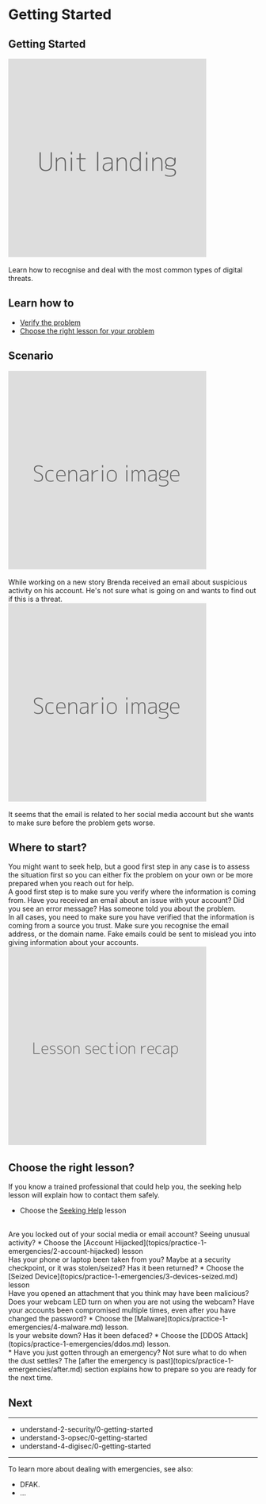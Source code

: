 # Getting Started
## Getting Started

![](unit.png)

Learn how to recognise and deal with the most common types of digital threats.


## Learn how to

- [Verify the problem](en/topics/practice-1-emergencies/0-getting-started/3-1-learn.md)
- [Choose the right lesson for your problem](en/topics/practice-1-emergencies/0-getting-started/3-2-learn.md)


## Scenario
![](scenario.png)

While working on a new story Brenda received an email about suspicious activity on his account. He's not sure what is going on and wants to find out if this is a threat.
<br>
![](scenario.png)

It seems that the email is related to her social media account but she wants to make sure before the problem gets worse.


## Where to start?

You might want to seek help, but a good first step in any case is to assess the situation first so you can either fix the problem on your own or be more prepared when you reach out for help.
<br>
A good first step is to make sure you verify where the information is coming from. Have you received an email about an issue with your account? Did you see an error message? Has someone told you about the problem.
<br>
In all cases, you need to make sure you have verified that the information is coming from a source you trust. Make sure you recognise the email address, or the domain name. Fake emails could be sent to mislead you into giving information about your accounts.
<br>
![](recap.png)


## Choose the right lesson?
If you know a trained professional that could help you, the seeking help lesson will explain how to contact them safely.
* Choose the [Seeking Help](topics/practice-1-emergencies/1-seeking-help) lesson

<br>
Are you locked out of your social media or email account? Seeing unusual activity?
* Choose the [Account Hijacked](topics/practice-1-emergencies/2-account-hijacked) lesson

<br>
Has your phone or laptop been taken from you? Maybe at a security checkpoint, or it was stolen/seized? Has it been returned?
* Choose the [Seized Device](topics/practice-1-emergencies/3-devices-seized.md) lesson

<br>
Have you opened an attachment that you think may have been malicious? Does your webcam LED turn on when you are not using the webcam? Have your accounts been compromised multiple times, even after you have changed the password?
* Choose the [Malware](topics/practice-1-emergencies/4-malware.md) lesson.

<br>
Is your website down? Has it been defaced?
* Choose the [DDOS Attack](topics/practice-1-emergencies/ddos.md) lesson.

<br>
* Have you just gotten through an emergency? Not sure what to do when the dust settles? The [after the emergency is past](topics/practice-1-emergencies/after.md) section explains how to prepare so you are ready for the next time.


## Next
---
- understand-2-security/0-getting-started
- understand-3-opsec/0-getting-started
- understand-4-digisec/0-getting-started
---
To learn more about dealing with emergencies, see also:
* DFAK.
* ...


